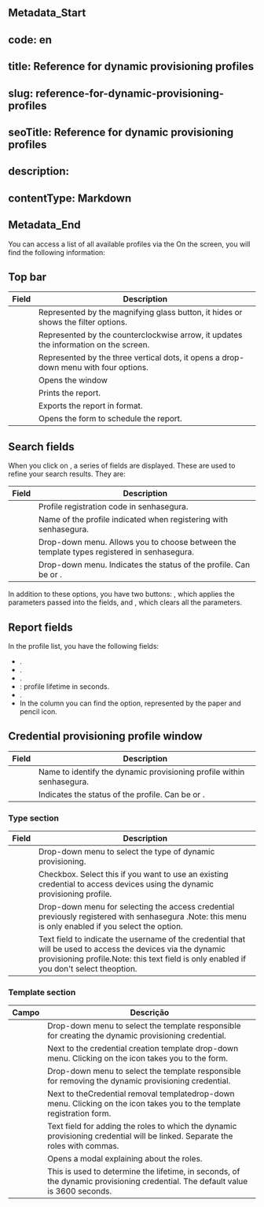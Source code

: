 ## Metadata_Start 
## code: en
## title: Reference for dynamic provisioning profiles 
## slug: reference-for-dynamic-provisioning-profiles 
## seoTitle: Reference for dynamic provisioning profiles 
## description:  
## contentType: Markdown 
## Metadata_End
You can access a list of all available profiles via the  On the screen, you will find the following information:

## Top bar

| Field                         | Description                                                                          |
| ----------------------------- | ------------------------------------------------------------------------------------ |
|         | Represented by the magnifying glass button, it hides or shows the filter options.    |
|               | Represented by the counterclockwise arrow, it updates the information on the screen. |
|         | Represented by the three vertical dots, it opens a drop-down menu with four options. |
|          | Opens the window                           |
|         | Prints the report.                                                                   |
|           | Exports the report in  format.                                               |
|  | Opens the form to schedule the report.                                               |

## Search fields

When you click on , a series of fields are displayed. These are used to refine your search results. They are:

| Field                | Description                                                                                |
| -------------------- | ------------------------------------------------------------------------------------------ |
|          | Profile registration code in senhasegura.                                                  |
|  | Name of the profile indicated when registering with senhasegura.                           |
|        | Drop-down menu. Allows you to choose between the template types registered in senhasegura. |
|     | Drop-down menu. Indicates the status of the profile. Can be or .  |

In addition to these options, you have two buttons: , which applies the parameters passed into the fields, and , which clears all the parameters.

## Report fields

In the profile list, you have the following fields:

* .
* .
* .
* : profile lifetime in seconds.
* .
* In the  column you can find the  option, represented by the paper and pencil icon.

## Credential provisioning profile window

| Field                | Description                                                               |
| -------------------- | ------------------------------------------------------------------------- |
|  | Name to identify the dynamic provisioning profile within senhasegura.     |
|     | Indicates the status of the profile. Can be or . |

### Type section

| Field                                                      | Description                                                                                                                                                                                                                                                  |
| ---------------------------------------------------------- | ------------------------------------------------------------------------------------------------------------------------------------------------------------------------------------------------------------------------------------------------------------ |
|                                              | Drop-down menu to select the type of dynamic provisioning.                                                                                                                                                                                                   |
|  | Checkbox. Select this if you want to use an existing credential to access devices using the dynamic provisioning profile.                                                                                                                                    |
|               | Drop-down menu for selecting the access credential previously registered with senhasegura .Note: this menu is only enabled if you select the option.                                                |
|                               | Text field to indicate the username of the credential that will be used to access the devices via the dynamic provisioning profile.Note: this text field is only enabled if you don't select theoption. |

### Template section

| Campo                                  | Descrição                                                                                                                         |
| -------------------------------------- | ----------------------------------------------------------------------------------------------------------------------------------- |
|  | Drop-down menu to select the template responsible for creating the dynamic provisioning credential.                                 |
|                     | Next to the credential creation template drop-down menu. Clicking on the icon takes you to the form. |
|   | Drop-down menu to select the template responsible for removing the dynamic provisioning credential.                                 |
|                     | Next to theCredential removal templatedrop-down menu. Clicking on the icon takes you to the template registration form.             |
|                         | Text field for adding the roles to which the dynamic provisioning credential will be linked. Separate the roles with commas.        |
|            | Opens a modal explaining about the roles.                                                                                           |
|          | This is used to determine the lifetime, in seconds, of the dynamic provisioning credential. The default value is 3600 seconds.      |